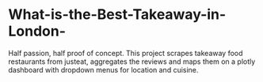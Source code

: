 # What-is-the-Best-Takeaway-in-London-

Half passion, half proof of concept. This project scrapes takeaway food restaurants from justeat, aggregates the reviews and maps them on a plotly dashboard with dropdown menus for location and cuisine.
